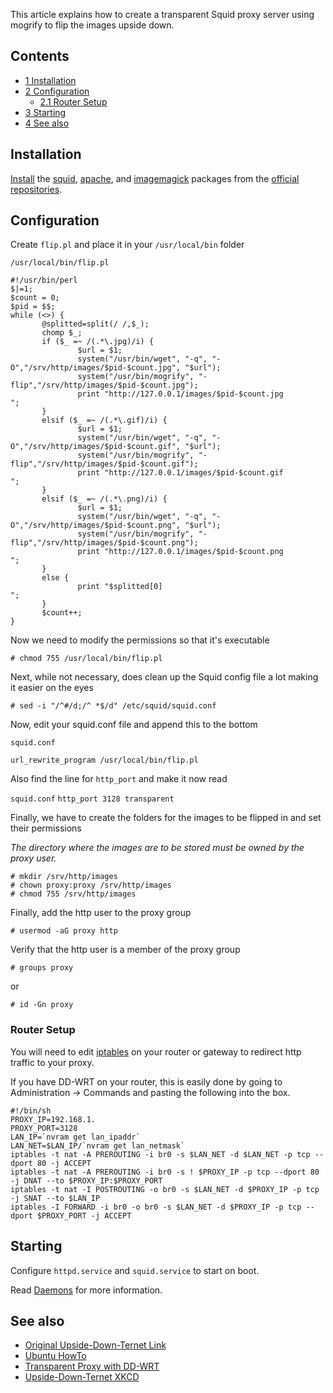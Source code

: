 This article explains how to create a transparent Squid proxy server using mogrify to flip the images upside down.

## Contents

*   [1 Installation](#Installation)
*   [2 Configuration](#Configuration)
    *   [2.1 Router Setup](#Router_Setup)
*   [3 Starting](#Starting)
*   [4 See also](#See_also)

## Installation

[Install](/index.php/Install "Install") the [squid](https://www.archlinux.org/packages/?name=squid), [apache](https://www.archlinux.org/packages/?name=apache), and [imagemagick](https://www.archlinux.org/packages/?name=imagemagick) packages from the [official repositories](/index.php/Official_repositories "Official repositories").

## Configuration

Create `flip.pl` and place it in your `/usr/local/bin` folder

 `/usr/local/bin/flip.pl` 
```
#!/usr/bin/perl
$|=1;
$count = 0;
$pid = $$;
while (<>) {
       @splitted=split(/ /,$_);
       chomp $_;
       if ($_ =~ /(.*\.jpg)/i) {
               $url = $1;
               system("/usr/bin/wget", "-q", "-O","/srv/http/images/$pid-$count.jpg", "$url");
               system("/usr/bin/mogrify", "-flip","/srv/http/images/$pid-$count.jpg");
               print "http://127.0.0.1/images/$pid-$count.jpg
";
       }
       elsif ($_ =~ /(.*\.gif)/i) {
               $url = $1;
               system("/usr/bin/wget", "-q", "-O","/srv/http/images/$pid-$count.gif", "$url");
               system("/usr/bin/mogrify", "-flip","/srv/http/images/$pid-$count.gif");
               print "http://127.0.0.1/images/$pid-$count.gif
";
       }
       elsif ($_ =~ /(.*\.png)/i) {
               $url = $1;
               system("/usr/bin/wget", "-q", "-O","/srv/http/images/$pid-$count.png", "$url");
               system("/usr/bin/mogrify", "-flip","/srv/http/images/$pid-$count.png");
               print "http://127.0.0.1/images/$pid-$count.png
";
       }
       else {
               print "$splitted[0]
";
       }
       $count++;
}

```

Now we need to modify the permissions so that it's executable

 `# chmod 755 /usr/local/bin/flip.pl` 

Next, while not necessary, does clean up the Squid config file a lot making it easier on the eyes

 `# sed -i "/^#/d;/^ *$/d" /etc/squid/squid.conf` 

Now, edit your squid.conf file and append this to the bottom

 `squid.conf` 
```
url_rewrite_program /usr/local/bin/flip.pl

```

Also find the line for `http_port` and make it now read

 `squid.conf`  `http_port 3128 transparent` 

Finally, we have to create the folders for the images to be flipped in and set their permissions

*The directory where the images are to be stored must be owned by the proxy user.*

```
# mkdir /srv/http/images
# chown proxy:proxy /srv/http/images
# chmod 755 /srv/http/images

```

Finally, add the http user to the proxy group

 `# usermod -aG proxy http` 

Verify that the http user is a member of the proxy group

 `# groups proxy` 

or

 `# id -Gn proxy` 

### Router Setup

You will need to edit [iptables](/index.php/Iptables "Iptables") on your router or gateway to redirect http traffic to your proxy.

If you have DD-WRT on your router, this is easily done by going to Administration -> Commands and pasting the following into the box.

```
#!/bin/sh
PROXY_IP=192.168.1.
PROXY_PORT=3128
LAN_IP=`nvram get lan_ipaddr`
LAN_NET=$LAN_IP/`nvram get lan_netmask`
iptables -t nat -A PREROUTING -i br0 -s $LAN_NET -d $LAN_NET -p tcp --dport 80 -j ACCEPT
iptables -t nat -A PREROUTING -i br0 -s ! $PROXY_IP -p tcp --dport 80 -j DNAT --to $PROXY_IP:$PROXY_PORT
iptables -t nat -I POSTROUTING -o br0 -s $LAN_NET -d $PROXY_IP -p tcp -j SNAT --to $LAN_IP
iptables -I FORWARD -i br0 -o br0 -s $LAN_NET -d $PROXY_IP -p tcp --dport $PROXY_PORT -j ACCEPT

```

## Starting

Configure `httpd.service` and `squid.service` to start on boot.

Read [Daemons](/index.php/Daemons "Daemons") for more information.

## See also

*   [Original Upside-Down-Ternet Link](http://www.ex-parrot.com/pete/upside-down-ternet.html)
*   [Ubuntu HowTo](https://help.ubuntu.com/community/Upside-Down-TernetHowTo)
*   [Transparent Proxy with DD-WRT](http://www.dd-wrt.com/wiki/index.php/Squid_Transparent_Proxy)
*   [Upside-Down-Ternet XKCD](http://xkcd.com/341/)